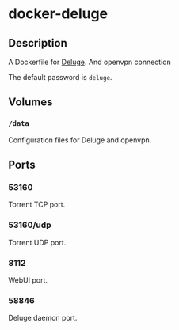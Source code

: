 # docker-deluge

## Description

A Dockerfile for [Deluge](http://deluge-torrent.org/).
And openvpn connection

The default password is `deluge`.

## Volumes

### `/data`

Configuration files for Deluge and openvpn.

## Ports

### 53160

Torrent TCP port.

### 53160/udp

Torrent UDP port.

### 8112

WebUI port.

### 58846

Deluge daemon port.

